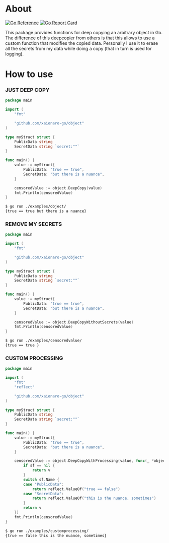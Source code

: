 # About
[![Go Reference](https://godoc.org/github.com/xaionaro-go/object?status.svg)](https://godoc.org/github.com/xaionaro-go/object)
[![Go Report Card](https://goreportcard.com/badge/github.com/xaionaro-go/object?branch=main)](https://goreportcard.com/report/github.com/xaionaro-go/object)

This package provides functions for deep copying an arbitrary object in Go. The difference of this deepcopier from others is that this allows to use a custom function that modifies the copied data. Personally I use it to erase all the secrets from my data while doing a copy (that in turn is used for logging).

# How to use

### JUST DEEP COPY
```go
package main

import (
	"fmt"

	"github.com/xaionaro-go/object"
)

type myStruct struct {
	PublicData string
	SecretData string `secret:""`
}

func main() {
	value := myStruct{
		PublicData: "true == true",
		SecretData: "but there is a nuance",
	}

	censoredValue := object.DeepCopy(value)
	fmt.Println(censoredValue)
}

```
```sh
$ go run ./examples/object/
{true == true but there is a nuance}
```


### REMOVE MY SECRETS
```go
package main

import (
	"fmt"

	"github.com/xaionaro-go/object"
)

type myStruct struct {
	PublicData string
	SecretData string `secret:""`
}

func main() {
	value := myStruct{
		PublicData: "true == true",
		SecretData: "but there is a nuance",
	}

	censoredValue := object.DeepCopyWithoutSecrets(value)
	fmt.Println(censoredValue)
}
```
```sh
$ go run ./examples/censoredvalue/
{true == true }
```

### CUSTOM PROCESSING
```go
package main

import (
	"fmt"
	"reflect"

	"github.com/xaionaro-go/object"
)

type myStruct struct {
	PublicData string
	SecretData string `secret:""`
}

func main() {
	value := myStruct{
		PublicData: "true == true",
		SecretData: "but there is a nuance",
	}

	censoredValue := object.DeepCopyWithProcessing(value, func(_ *object.ProcContext, v reflect.Value, sf *reflect.StructField) reflect.Value {
		if sf == nil {
			return v
		}
		switch sf.Name {
		case "PublicData":
			return reflect.ValueOf("true == false")
		case "SecretData":
			return reflect.ValueOf("this is the nuance, sometimes")
		}
		return v
	})
	fmt.Println(censoredValue)
}
```
```sh
$ go run ./examples/customprocessing/
{true == false this is the nuance, sometimes}
```